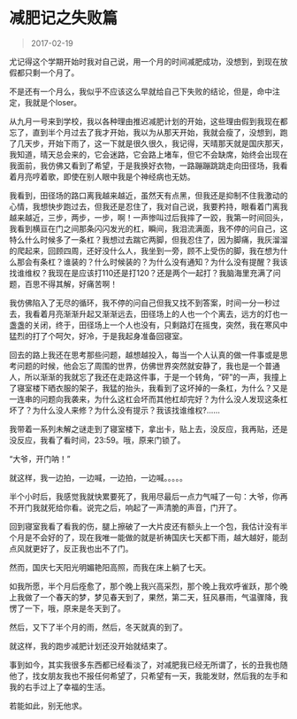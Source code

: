 # 减肥记之失败篇

> 2017-02-19

尤记得这个学期开始时我对自己说，用一个月的时间减肥成功，没想到，到现在放假都只剩一个月了。

不是还有一个月么，我似乎不应该这么早就给自己下失败的结论，但是，命中注定，我就是个loser。

从九月一号来到学校，我以各种理由推迟减肥计划的开始，这些理由假到我现在都忘了，直到半个月过去了我才开始，我以为从那天开始，我就会瘦了，没想到，跑了几天步，开始下雨了，这一下就是很久很久，我记得，天晴那天就是国庆那天，我知道，晴天总会来的，它会迷路，它会路上堵车，但它不会缺席，始终会出现在我面前，我仿佛又看到了希望，于是我换好衣物，一路蹦蹦跳跳走向田径场，我看着月亮哼着歌，即使在别人眼中我是个神经病也无妨。

我看到，田径场的路口离我越来越近，虽然天有点黑，但我还是抑制不住我激动的心情，我想快步跑过去，但我还是忍住了，我对自己说，我要矜持，眼看着门离我越来越近，三步，两步，一步，啊！一声惨叫过后我摔了一跤，我第一时间回头，我看到横亘在门之间那条闪闪发光的杠，瞬间，我泪流满面，我不停的问自己，这特么什么时候多了一条杠？我想过去踹它两脚，但我忍住了，因为脚痛，我灰溜溜的爬起来，回顾四周，还好没什么人，我坐到一旁，顾不上受伤的脚，我在想为什么那会有条杠？谁装的？什么时候装的？为什么没有通知？为什么没有提醒？我该找谁维权？我现在是应该打110还是打120？还是两个一起打？我脑海里充满了问题，百思不得其解，好痛苦啊！

我仿佛陷入了无尽的循环，我不停的问自己但我又找不到答案，时间一分一秒过去，我看着月亮渐渐升起又渐渐远去，田径场上的人也一个个离去，远方的灯也一盏盏的关闭，终于，田径场上一个人也没有，只剩路灯在摇曳，突然，我在寒风中猛烈的打了个呵欠，好冷，于是我起身准备回寝室。

回去的路上我还在思考那些问题，越想越投入，每当一个人认真的做一件事或是思考问题的时候，他会忘了周围的世界，仿佛世界突然就安静了，我也是一个普通人，所以渐渐的我就忘了我还在走路这件事，于是一个转角，“砰”的一声，我撞上了寝室楼下晒衣服的架子，我猛的抬头，我看到了这坏掉的一条杠，为什么？又是一连串的问题向我袭来，为什么这杠会坏而其他杠却完好？为什么没人发现这条杠坏了？为什么没人来修？为什么没有提示？我该找谁维权?......

我带着一系列未解之谜走到了寝室楼下，拿出卡，贴上去，没反应，我再贴，还是没反应，我看了看时间，23:59。哦，原来门锁了。

“大爷，开门呐！”

就这样，我一边拍，一边喊，一边拍，一边喊。。。。。

半个小时后，我感觉我就快累要死了，我用尽最后一点力气喊了一句：大爷，你再不开门我就死给你看。说完之后，响起了一声清脆的声音，门开了。

回到寝室我看了看我的伤，腿上擦破了一大片皮还有额头上一个包，我估计没有半个月是不会好的了，现在我唯一能做的就是祈祷国庆七天都下雨，越大越好，能刮点风就更好了，反正我也出不了门。

然而，国庆七天阳光明媚艳阳高照，而我在床上躺了七天。

如我所愿，半个月后痊愈了，那个晚上我兴高采烈，那个晚上我欢呼雀跃，那个晚上我做了一个春天的梦，梦见春天到了，果然，第二天，狂风暴雨，气温骤降，我愣了一下，哦，原来是冬天到了。

然后，又下了半个月的雨，然后，冬天就真的到了。

就这样，我的跑步减肥计划还没开始就结束了。

事到如今，其实我很多东西都已经看淡了，对减肥我已经无所谓了，长的丑我也随他了，找女朋友我也不报任何希望了，只希望有一天，我能发财，然后我的左手和我的右手过上了幸福的生活。

若能如此，别无他求。

